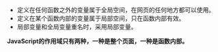 - 定义在任何函数之外的变量属于全局空间，在网页的任何地方都可以使用。
- 定义在某个函数内部的变量属于局部空间，只在函数内部有效。
- 局部变量和全局变量重名时，采用局部变量。


**JavaScript的作用域只有两种，一种是整个页面，一种是函数内部。**